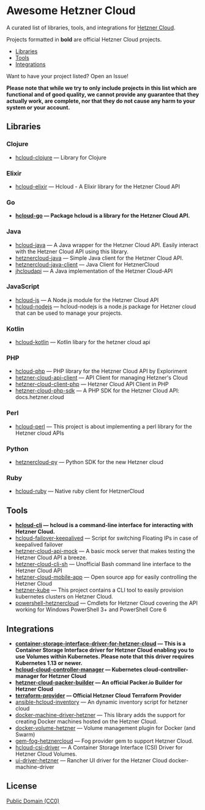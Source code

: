 # Awesome Hetzner Cloud

A curated list of libraries, tools, and integrations for [Hetzner Cloud](https://cloud.hetzner.com/).

Projects formatted in **bold** are official Hetzner Cloud projects.

* [Libraries](#libraries)
* [Tools](#tools)
* [Integrations](#integrations)

Want to have your project listed? Open an Issue!

**Please note that while we try to only include projects in this list which are
functional and of good quality, we cannot provide any guarantee that they actually
work, are complete, nor that they do not cause any harm to your system or your account.**

## Libraries

### Clojure

* [hcloud-clojure](https://github.com/olieidel/hcloud) — Library for Clojure

### Elixir

* [hcloud-elixir](https://gitlab.com/ahamtech/elixir/Hcloud) — Hcloud - A Elixir library for the Hetzner Cloud API

### Go

* **[hcloud-go](https://github.com/hetznercloud/hcloud-go) — Package hcloud is a library for the Hetzner Cloud API.**

### Java

* [hcloud-java](https://github.com/riy/hcloud-java) — A Java wrapper for the Hetzner Cloud API. Easily interact with the Hetzner Cloud API using this library.
* [hetznercloud-java](https://github.com/TomSDEVSN/hetznercloud-java) — Simple Java client for the Hetzner Cloud API.
* [hetznercloud-java-client](https://github.com/Katzen48/HetznerCloud-Java-Client) — Java Client for HetznerCloud
* [jhcloudapi](https://github.com/theq86/jhcloudapi) — A Java implementation of the Hetzner Cloud-API

### JavaScript

* [hcloud-js](https://github.com/dennisbruner/hcloud-js) — A Node.js module for the Hetzner Cloud API
* [hcloud-nodejs](https://github.com/Halfbax/hcloud-nodejs) — hcloud-nodejs is a node.js package for Hetzner cloud that can be used to manage your projects.

### Kotlin

* [hcloud-kotlin](https://github.com/DDKFM/hcloud-kotlin) — Kotlin libary for the hetzner cloud api


### PHP

* [hcloud-php](https://github.com/Exploriment/hcloud-php) — PHP library for the Hetzner Cloud API by Exploriment
* [hetzner-cloud-api-client](https://github.com/webfoersterei/hetzner-cloud-api-client) — API Client for managing Hetzner&#039;s Cloud
* [hetzner-cloud-client-php](https://github.com/arkste/hetzner-cloud-client-php) — Hetzner Cloud API Client in PHP
* [hetzner-cloud-php-sdk](https://github.com/LKDevelopment/hetzner-cloud-php-sdk) — A PHP SDK for the Hetzner Cloud API: docs.hetzner.cloud

### Perl

* [hcloud-perl](https://github.com/bmwiedemann/hcloud-perl) — This project is about implementing a perl library for the Hetzner cloud APIs

### Python

* [hetznercloud-py](https://github.com/thlisym/hetznercloud-py) — Python SDK for the new Hetzner cloud

### Ruby

* [hcloud-ruby](https://github.com/tonobo/hcloud-ruby) — Native ruby client for HetznerCloud


## Tools

* **[hcloud-cli](https://github.com/hetznercloud/cli) — hcloud is a command-line interface for interacting with Hetzner Cloud.**
* [hcloud-failover-keepalived](https://github.com/lehuizi/hcloud-failover-keepalived) — Script for switching Floating IPs in case of keepalived failover
* [hetzner-cloud-api-mock](https://github.com/LKDevelopment/hetzner-cloud-api-mock) — A basic mock server that makes testing the Hetzner Cloud API a breeze.
* [hetzner-cloud-cli-sh](https://github.com/thabbs/hetzner-cloud-cli-sh) — Unofficial Bash command line interface to the Hetzner Cloud API
* [hetzner-cloud-mobile-app](https://github.com/LKaemmerling/hetzner-cloud-mobile-app) — Open source app for easily controlling the Hetzner Cloud
* [hetzner-kube](https://github.com/xetys/hetzner-kube) — This project contains a CLI tool to easily provision kubernetes clusters on Hetzner Cloud.
* [powershell-hetznercloud](https://github.com/nicholasdille/PowerShell-HetznerCloud) — Cmdlets for Hetzner Cloud covering the API working for Windows PowerShell 3+ and PowerShell Core 6

## Integrations

* **[container-storage-interface-driver-for-hetzner-cloud](https://github.com/hetznercloud/csi-driver) — This is a Container Storage Interface driver for Hetzner Cloud enabling you to use Volumes within Kubernetes. Please note that this driver requires Kubernetes 1.13 or newer.**
* **[hcloud-cloud-controller-manager](https://github.com/hetznercloud/hcloud-cloud-controller-manager) — Kubernetes cloud-controller-manager for Hetzner Cloud**
* **[hetzner-cloud-packer-builder](https://github.com/hashicorp/packer) — An official Packer.io Builder for Hetzner Cloud**
* **[terraform-provider](https://github.com/terraform-providers/terraform-provider-hcloud) — Official Hetzner Cloud Terraform Provider**
* [ansible-hcloud-inventory](https://github.com/hg8496/ansible-hcloud-inventory) — An dynamic inventory script for hetzner cloud
* [docker-machine-driver-hetzner](https://github.com/JonasProgrammer/docker-machine-driver-hetzner) — This library adds the support for creating Docker machines hosted on the Hetzner Cloud.
* [docker-volume-hetzner](https://github.com/costela/docker-volume-hetzner) — Volume management plugin for Docker (and Swarm)
* [gem-fog-hetznercloud](https://github.com/elconas/gem-fog-hetznercloud) — Fog provider gem to support Hetzner Cloud.
* [hcloud-csi-driver](https://github.com/apricote/hcloud-csi-driver) — A Container Storage Interface (CSI) Driver for Hetzner Cloud Volumes.
* [ui-driver-hetzner](https://github.com/mxschmitt/ui-driver-hetzner) — Rancher UI driver for the Hetzner Cloud docker-machine-driver

## License

[Public Domain (CC0)](https://creativecommons.org/publicdomain/zero/1.0/)